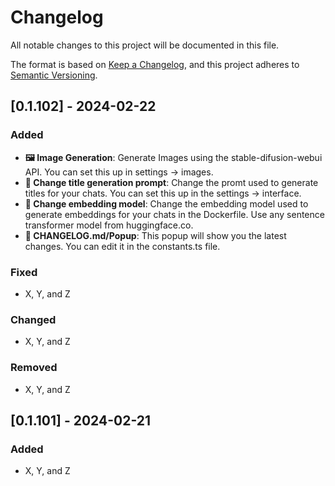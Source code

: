 # Changelog

All notable changes to this project will be documented in this file.

The format is based on [Keep a Changelog](https://keepachangelog.com/en/1.1.0/),
and this project adheres to [Semantic Versioning](https://semver.org/spec/v2.0.0.html).

## [0.1.102] - 2024-02-22

### Added

- **🖼️ Image Generation**: Generate Images using the stable-difusion-webui API. You can set this up in settings -> images.
- **📝 Change title generation prompt**: Change the promt used to generate titles for your chats. You can set this up in the settings -> interface.
- **🤖 Change embedding model**: Change the embedding model used to generate embeddings for your chats in the Dockerfile. Use any sentence transformer model from huggingface.co.
- **📢 CHANGELOG.md/Popup**: This popup will show you the latest changes. You can edit it in the constants.ts file.

### Fixed

- X, Y, and Z

### Changed

- X, Y, and Z

### Removed

- X, Y, and Z

## [0.1.101] - 2024-02-21

### Added

- X, Y, and Z
